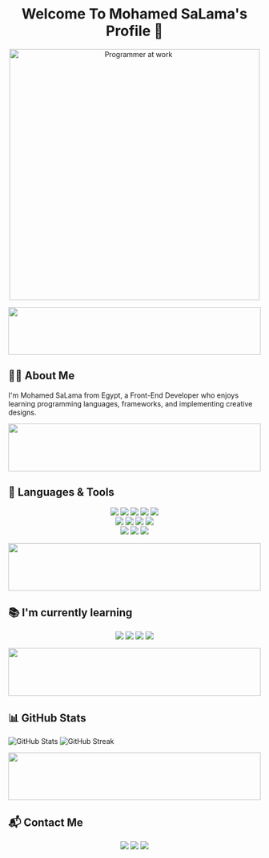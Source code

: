 <h1 align="center">Welcome To Mohamed SaLama's Profile 👋</h1> 

<p align="center"> 
  <img src="https://media.giphy.com/media/qgQUggAC3Pfv687qPC/giphy.gif" width="500" alt="Programmer at work"> 
</p> 

<p align="center"> 
  <img src="https://raw.githubusercontent.com/Govindv7555/Govindv7555/main/49e76e0596857673c5c80c85b84394c1.gif" width="100%" height="95px" /> 
</p> 

## 👨‍💻 About Me
I'm Mohamed SaLama from Egypt, a Front-End Developer who enjoys learning programming languages, frameworks, and implementing creative designs. 

<p align="center"> 
  <img src="https://raw.githubusercontent.com/Govindv7555/Govindv7555/main/49e76e0596857673c5c80c85b84394c1.gif" width="100%" height="95px" /> 
</p> 

## 🚀 Languages & Tools
<p align="center"> 
  <!-- Web --> 
  <img src="https://img.shields.io/badge/HTML5-E34F26?style=for-the-badge&logo=html5&logoColor=white" /> 
  <img src="https://img.shields.io/badge/CSS3-1572B6?style=for-the-badge&logo=css3&logoColor=white" /> 
  <img src="https://img.shields.io/badge/JavaScript-F7DF1E?style=for-the-badge&logo=javascript&logoColor=black" /> 
  <img src="https://img.shields.io/badge/Bootstrap-563D7C?style=for-the-badge&logo=bootstrap&logoColor=white" /> 
  <img src="https://img.shields.io/badge/Tailwind_CSS-38B2AC?style=for-the-badge&logo=tailwind-css&logoColor=white" /> 
  <br/> 

  <!-- Programming --> 
  <img src="https://img.shields.io/badge/C++-00599C?style=for-the-badge&logo=c%2B%2B&logoColor=white" /> 
  <img src="https://img.shields.io/badge/OOP-FF6F00?style=for-the-badge&logo=java&logoColor=white" /> 
  <img src="https://img.shields.io/badge/Data%20Structures-4CAF50?style=for-the-badge&logo=codeforces&logoColor=white" /> 
  <img src="https://img.shields.io/badge/Algorithms-FF9800?style=for-the-badge&logo=leetcode&logoColor=white" /> 
  <br/> 

  <!-- Tools --> 
  <img src="https://img.shields.io/badge/Git-F05032?style=for-the-badge&logo=git&logoColor=white" /> 
  <img src="https://img.shields.io/badge/GitHub-181717?style=for-the-badge&logo=github&logoColor=white" /> 
  <img src="https://img.shields.io/badge/VS%20Code-0078D4?style=for-the-badge&logo=visual-studio-code&logoColor=white" /> 
</p> 

<p align="center"> 
  <img src="https://raw.githubusercontent.com/Govindv7555/Govindv7555/main/49e76e0596857673c5c80c85b84394c1.gif" width="100%" height="95px" /> 
</p> 

## 📚 I'm currently learning
<p align="center"> 
  <img src="https://img.shields.io/badge/React-20232A?style=for-the-badge&logo=react&logoColor=61DAFB" /> 
  <img src="https://img.shields.io/badge/Next.js-000000?style=for-the-badge&logo=nextdotjs&logoColor=white" /> 
  <img src="https://img.shields.io/badge/TypeScript-007ACC?style=for-the-badge&logo=typescript&logoColor=white" /> 
  <img src="https://img.shields.io/badge/Advanced%20DSA-FF9800?style=for-the-badge&logo=leetcode&logoColor=white" /> 
</p> 

<p align="center"> 
  <img src="https://raw.githubusercontent.com/Govindv7555/Govindv7555/main/49e76e0596857673c5c80c85b84394c1.gif" width="100%" height="95px" /> 
</p> 

## 📊 GitHub Stats
<p align=""> 
  <img src="https://github-readme-stats.vercel.app/api?username=MohamedSalam5a&show_icons=true&theme=radical" alt="GitHub Stats" /> 
  <img src="https://github-readme-streak-stats.herokuapp.com/?user=MohamedSalam5a&theme=radical" alt="GitHub Streak" /> 
</p> 

<p align="center"> 
  <img src="https://raw.githubusercontent.com/Govindv7555/Govindv7555/main/49e76e0596857673c5c80c85b84394c1.gif" width="100%" height="95px" /> 
</p> 

## 📬 Contact Me
<p align="center"> 
  <a href="mailto:yourmail@gmail.com"><img src="https://img.shields.io/badge/Gmail-D14836?style=for-the-badge&logo=gmail&logoColor=white"/></a> 
  <a href="https://www.linkedin.com/in/mohamedsalamma/"><img src="https://img.shields.io/badge/LinkedIn-0A66C2?style=for-the-badge&logo=linkedin&logoColor=white"/></a> 
  <a href="https://wa.me/201094194633"><img src="https://img.shields.io/badge/WhatsApp-25D366?style=for-the-badge&logo=whatsapp&logoColor=white"/></a> 
</p>
